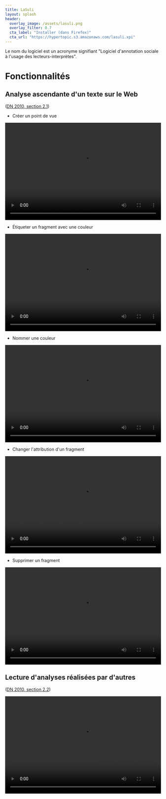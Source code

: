 ```yaml
---
title: LaSuli 
layout: splash
header:
  overlay_image: /assets/lasuli.png
  overlay_filter: 0.7
  cta_label: "Installer (dans Firefox)"
  cta_url: "https://hypertopic.s3.amazonaws.com/lasuli.xpi"
---
```


Le nom du logiciel est un acronyme signifiant "Logiciel d'annotation sociale à l'usage des lecteurs-interprètes".

# Fonctionnalités

## Analyse ascendante d'un texte sur le Web
([DN 2010, section 2.1](http://publications.icd.utt.fr/71376a63935238483d1e86d5690004a3))

* Créer un point de vue
<video width="506" height="316" controls="">
<source src="/assets/lasuli_viewpoint_create.mp4" type="video/mp4">
Votre navigateur ne sait pas afficher des vidéos au format MPEG 4.
</video>

* Étiqueter un fragment avec une couleur
<video width="506" height="316" controls="">
<source src="/assets/lasuli_highlights_create.mp4" type="video/mp4">
Votre navigateur ne sait pas afficher des vidéos au format MPEG 4.
</video>

* Nommer une couleur
<video width="506" height="316" controls="">
<source src="/assets/lasuli_topic_rename.mp4" type="video/mp4">
Votre navigateur ne sait pas afficher des vidéos au format MPEG 4.
</video>

* Changer l'attribution d'un fragment
<video width="506" height="316" controls="">
<source src="/assets/lasuli_highlight_change.mp4" type="video/mp4">
Votre navigateur ne sait pas afficher des vidéos au format MPEG 4.
</video>

* Supprimer un fragment
<video width="506" height="316" controls="">
<source src="/assets/lasuli_highlight_delete.mp4" type="video/mp4">
Votre navigateur ne sait pas afficher des vidéos au format MPEG 4.
</video>

## Lecture d'analyses réalisées par d'autres
([DN 2010, section 2.2](http://publications.icd.utt.fr/71376a63935238483d1e86d5690004a3))

<video width="506" height="316" controls="">
<source src="/assets/if14_lasuli_read.mp4" type="video/mp4">
Votre navigateur ne sait pas afficher des vidéos au format MPEG 4.
</video>
